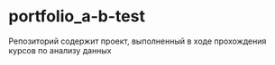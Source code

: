 # portfolio_a-b-test
Репозиторий содержит проект, выполненный в ходе прохождения курсов по анализу данных

